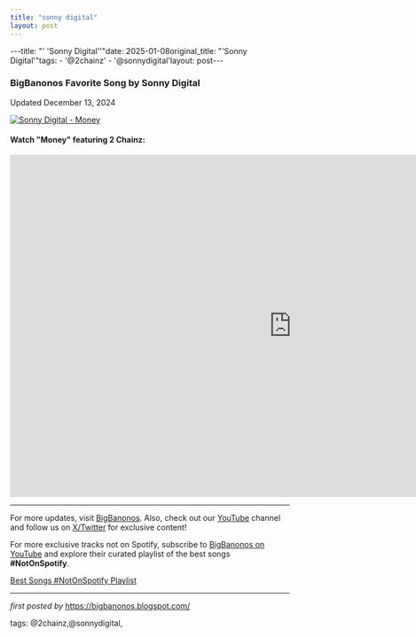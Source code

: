 ```yaml
---
title: "sonny digital"
layout: post
---
```

---title: "' 'Sonny Digital''"date: 2025-01-08original_title: "'Sonny Digital'"tags:  - '@2chainz'  - '@sonnydigital'layout: post---<h3>BigBanonos Favorite Song by Sonny Digital</h3><p>Updated December 13, 2024</p> <!-- Featured Image --><div > <a href="https://upload.wikimedia.org/wikipedia/commons/2/22/Sonny_Digital.png" target="_blank"> <img src="https://upload.wikimedia.org/wikipedia/commons/2/22/Sonny_Digital.png" alt="Sonny Digital - Money"> </a></div> <!-- YouTube Video Embed --><h4>Watch "Money" featuring 2 Chainz:</h4><div > <iframe width="1013" height="618" src="https://www.youtube.com/embed/lyWS4R0F9YM" title="Money (feat. 2 Chainz)" frameborder="0" allow="accelerometer; autoplay; clipboard-write; encrypted-media; gyroscope; picture-in-picture; web-share" referrerpolicy="strict-origin-when-cross-origin" allowfullscreen></iframe></div> <!-- Footer Links --><hr /><p>For more updates, visit <a href="https://bigbanonos.blogspot.com/" rel="noopener" target="_blank">BigBanonos</a>. Also, check out our <a href="https://www.youtube.com/@BigBanonos" target="_blank">YouTube</a> channel and follow us on <a href="https://x.com/bigbanonos" target="_blank">X/Twitter</a> for exclusive content!</p><!--Subscribe and Playlist Links--><div>    <p>For more exclusive tracks not on Spotify, subscribe to <a href="https://www.youtube.com/@BigBanonos" target="_blank">BigBanonos on YouTube</a> and explore their curated playlist of the best songs <strong>#NotOnSpotify</strong>.</p>    <p><a href="https://www.youtube.com/playlist?list=PLtuNtuTatqI0kFahUCbtbfenC_ET5O_tr" target="_blank">Best Songs #NotOnSpotify Playlist<br /></a></p></div><hr /><p><em>first posted by</em> <a href="https://bigbanonos.blogspot.com/" rel="noopener" target="_new">https://bigbanonos.blogspot.com/</a></p><p>tags: @2chainz,@sonnydigital,</p>